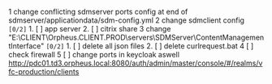 1  change conflicting sdmserver ports config at end of sdmserver/applicationdata/sdm-config.yml
2  change sdmclient config <code>[0/2]</code>
    1.  [ ] app server
    2.  [ ] citrix share
3  change "E:\CLIENT\Orpheus.CLIENT.PROD\servers\SDMServer\ContentManagementInterface" <code>[0/2]</code>
    1.  [ ] delete all json files
    2.  [ ] delete curlrequest.bat
4  [ ] check firewall
5  [ ] change ports in keycloak aswell <http://pdc01.td3.orpheus.local:8080/auth/admin/master/console/#/realms/vfc-production/clients>

